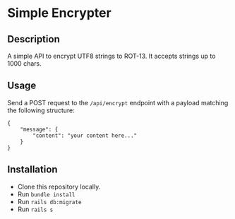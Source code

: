 # Simple Encrypter

## Description
A simple API to encrypt UTF8 strings to ROT-13. It accepts strings up to 1000 chars.

## Usage
Send a POST request to the `/api/encrypt` endpoint with a payload matching the following structure:
```
{
    "message": {
        "content": "your content here..."
    }
}
```

## Installation
- Clone this repository locally.
- Run `bundle install`
- Run `rails db:migrate`
- Run `rails s`
